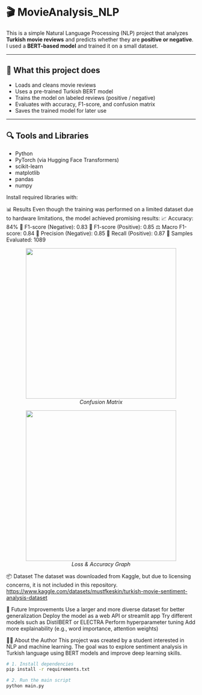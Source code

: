 # 🎬 MovieAnalysis_NLP

This is a simple Natural Language Processing (NLP) project that analyzes **Turkish movie reviews** and predicts whether they are **positive or negative**. I used a **BERT-based model** and trained it on a small dataset.

---

## 🧩 What this project does

- Loads and cleans movie reviews
- Uses a pre-trained Turkish BERT model
- Trains the model on labeled reviews (positive / negative)
- Evaluates with accuracy, F1-score, and confusion matrix
- Saves the trained model for later use

---

## 🔍 Tools and Libraries

- Python
- PyTorch (via Hugging Face Transformers)
- scikit-learn
- matplotlib
- pandas
- numpy

Install required libraries with:


📊 Results
Even though the training was performed on a limited dataset due to hardware limitations, the model achieved promising results:
📈 Accuracy: 84%
🎯 F1-score (Negative): 0.83
🎯 F1-score (Positive): 0.85
⚖️ Macro F1-score: 0.84
📌 Precision (Negative): 0.85
📌 Recall (Positive): 0.87
🧪 Samples Evaluated: 1089
<p align="center"> <img src="./Image/Confusion matrix.png" width="400" /> <br> <em>Confusion Matrix</em> </p> <p align="center"> <img src="./Image/Loss_Accuracy Graph.png" width="400" /> <br> <em>Loss & Accuracy Graph</em> </p>

📦 Dataset
The dataset was downloaded from Kaggle, but due to licensing concerns, it is not included in this repository.
https://www.kaggle.com/datasets/mustfkeskin/turkish-movie-sentiment-analysis-dataset


🧠 Future Improvements
Use a larger and more diverse dataset for better generalization
Deploy the model as a web API or streamlit app
Try different models such as DistilBERT or ELECTRA
Perform hyperparameter tuning
Add more explainability (e.g., word importance, attention weights)

👩‍🎓 About the Author
This project was created by a student interested in NLP and machine learning. The goal was to explore sentiment analysis in Turkish language using BERT models and improve deep learning skills.

```bash
# 1. Install dependencies
pip install -r requirements.txt

# 2. Run the main script
python main.py

